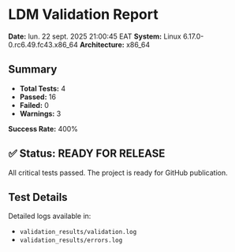 # LDM Validation Report

**Date:** lun. 22 sept. 2025 21:00:45 EAT
**System:** Linux 6.17.0-0.rc6.49.fc43.x86_64
**Architecture:** x86_64

## Summary

- **Total Tests:** 4
- **Passed:** 16
- **Failed:** 0
- **Warnings:** 3

**Success Rate:** 400%

## ✅ Status: READY FOR RELEASE

All critical tests passed. The project is ready for GitHub publication.

## Test Details

Detailed logs available in:
- `validation_results/validation.log`
- `validation_results/errors.log`

